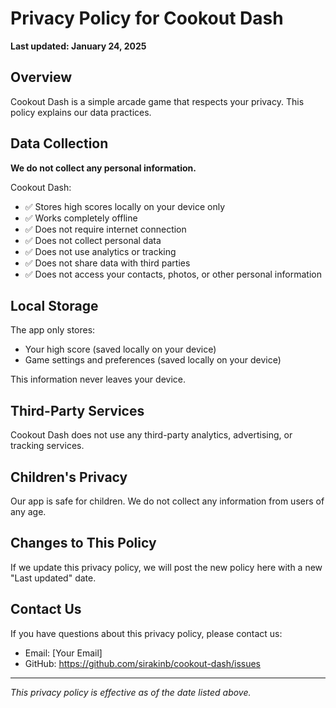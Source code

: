 # Privacy Policy for Cookout Dash

**Last updated: January 24, 2025**

## Overview
Cookout Dash is a simple arcade game that respects your privacy. This policy explains our data practices.

## Data Collection
**We do not collect any personal information.**

Cookout Dash:
- ✅ Stores high scores locally on your device only
- ✅ Works completely offline
- ✅ Does not require internet connection
- ✅ Does not collect personal data
- ✅ Does not use analytics or tracking
- ✅ Does not share data with third parties
- ✅ Does not access your contacts, photos, or other personal information

## Local Storage
The app only stores:
- Your high score (saved locally on your device)
- Game settings and preferences (saved locally on your device)

This information never leaves your device.

## Third-Party Services
Cookout Dash does not use any third-party analytics, advertising, or tracking services.

## Children's Privacy
Our app is safe for children. We do not collect any information from users of any age.

## Changes to This Policy
If we update this privacy policy, we will post the new policy here with a new "Last updated" date.

## Contact Us
If you have questions about this privacy policy, please contact us:
- Email: [Your Email]
- GitHub: https://github.com/sirakinb/cookout-dash/issues

---
*This privacy policy is effective as of the date listed above.* 